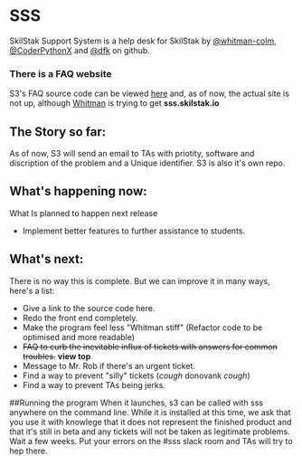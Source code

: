# SSS
SkilStak Support System is a help desk for SkilStak by [@whitman-colm](https://github.com/whitman-colm), [@CoderPythonX](https://github.com/tslnc04) and [@dfk](https://github.com/donovank) on github.

### There is a FAQ website
S3's FAQ source code can be viewed [here](https://github.com/whitman-colm/sss-faq) and, as of now, the actual site is not up, although [Whitman](http://github.com/whitman-colm) is trying to get **sss.skilstak.io**

## The Story so far:
As of now, S3 will send an email to TAs with priotity, software and discription of the problem and a Unique identifier. S3 is also it's own repo.

## What's happening now:
What Is planned to happen next release
* Implement better features to further assistance to students.

## What's next:
There is no way this is complete. But we can improve it in many ways, here's a list:
* Give a link to the source code here.
* Redo the front end completely.
* Make the program feel less "Whitman stiff" (Refactor code to be
  optimised and more readable)
* ~~FAQ to curb the inevitable influx of tickets with answers for common troubles.~~ **view top**
* Message to Mr. Rob if there's an urgent ticket.
* Find a way to prevent "silly" tickets (*cough* donovank *cough*)
* Find a way to prevent TAs being jerks.


##Running the program
When it launches, s3 can be called with sss anywhere on the command line. While it is installed at this time, we ask that you use it with knowlege that it does not represent the finished product and that it's still in beta and any tickets will not be taken as legitimate problems. Wait a few weeks. Put your errors on the #sss slack room and TAs will try to hep there.
